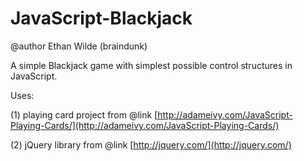 # JavaScript-Blackjack

@author Ethan Wilde (braindunk)  

A simple Blackjack game with simplest possible control structures in JavaScript.

Uses:

(1) playing card project from @link [http://adameivy.com/JavaScript-Playing-Cards/](http://adameivy.com/JavaScript-Playing-Cards/)  

(2) jQuery library from @link [http://jquery.com/](http://jquery.com/)  
